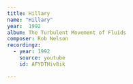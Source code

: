 ```yaml
---
title: Hillary
name: "Hillary"
year:  1992
album: The Turbulent Movement of Fluids
composer: Rob Nelson
recordingz:
  - year: 1992
    source: youtube
    id: AFYDTHiv8ik

---
```


